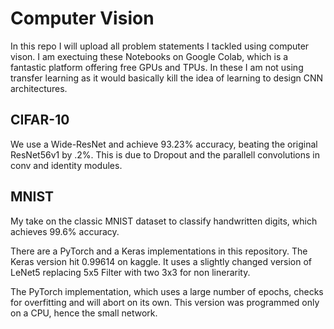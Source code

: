 # Computer Vision

In this repo I will upload all problem statements I tackled using computer vison. 
I am exectuing these Notebooks on Google Colab, which is a fantastic platform
offering free GPUs and TPUs.
In these I am not using transfer learning as it would basically kill the idea
of learning to design CNN architectures.

## CIFAR-10

We use a Wide-ResNet and achieve 93.23% accuracy, beating the original ResNet56v1 
by .2%.
This is due to Dropout and the parallell convolutions in conv and identity modules.

## MNIST

My take on the classic MNIST dataset to classify handwritten digits, which 
achieves 99.6% accuracy.

There are a PyTorch and a Keras implementations in this repository.
The Keras version hit 0.99614 on kaggle. It uses a slightly changed version of
LeNet5 replacing 5x5 Filter with two 3x3 for non linerarity.

The PyTorch implementation, which uses a large number of epochs, 
checks for overfitting and will abort on its own. This version
was programmed only on a CPU, hence the small network.
